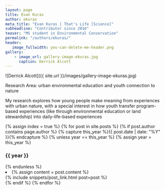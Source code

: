 ```yaml
---
layout: page
title: Evan Kuras
author: ekuras
meta_title: "Evan Kuras | That's Life [Science]"
subheadline: "Contributor since 2016"
teaser: "MS student in Environmental Conservation"
permalink: "/authors/ekuras/"
header:
   image_fullwidth: you-can-delete-me-header.png
gallery:
    - image_url: gallery-image-ekuras.jpg
      caption: Derrick Alcott
---
```

![Derrick Alcott]({{ site.url }}/images/gallery-image-ekuras.jpg)

Research Area: urban environmental education and youth connection to nature

My research explores how young people make meaning from experiences with urban nature, with a special interest in how youth transfer program-based experiences (like through environmental education or land stewardship) into daily-life-based experiences

{% assign index = true %}
{% for post in site.posts %}
{% if post.author contains page.author %}
{% capture this_year %}{{ post.date | date: "%Y" }}{% endcapture %}
{% unless year == this_year %}
{% assign year = this_year %}
<h3>{{ year }}</h3>
{% endunless %}
<li>
{% assign content = post.content %}
<article>
{% include snippets/post_link.html post=post %}
</article>
</li>
{% endif %}
{% endfor %}
